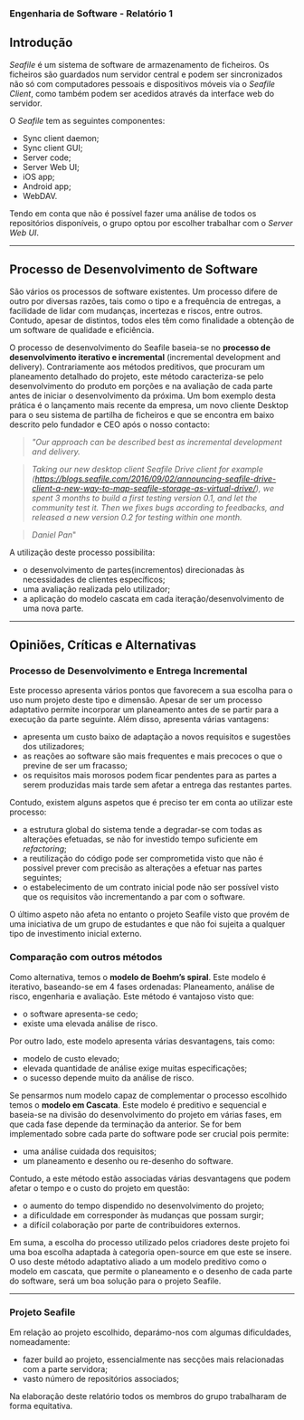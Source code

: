 ### **Engenharia de Software - Relatório 1**


## **Introdução**

*Seafile* é um sistema de software de armazenamento de ficheiros. Os ficheiros são guardados num servidor central e podem ser sincronizados não só com computadores pessoais e dispositivos móveis via o *Seafile Client*, como também podem ser acedidos através da interface web do servidor.

O *Seafile* tem as seguintes componentes:
		
- Sync client daemon;
- Sync client GUI;
- Server code;
- Server Web UI;
- iOS app;
- Android app;
- WebDAV.

Tendo em conta que não é possível fazer uma análise de todos os repositórios disponíveis, o grupo optou por escolher trabalhar com o *Server Web UI*. 

---

## **Processo de Desenvolvimento de Software**

São vários os processos de software existentes. Um processo difere de outro por diversas razões, tais como o tipo e a frequência de entregas, a facilidade de lidar com mudanças, incertezas e riscos, entre outros. Contudo, apesar de distintos, todos eles têm como finalidade a obtenção de um software de qualidade e eficiência. 

O processo de desenvolvimento do Seafile baseia-se no **processo de desenvolvimento iterativo e incremental** (incremental development and delivery). Contrariamente aos métodos preditivos, que procuram um planeamento detalhado do projeto, este método caracteriza-se pelo desenvolvimento do produto em porções e na avaliação de cada parte antes de iniciar o desenvolvimento da próxima. Um bom exemplo desta prática é o lançamento mais recente da empresa, um novo cliente Desktop para o seu sistema de partilha de ficheiros e que se encontra em baixo descrito pelo fundador e CEO após o nosso contacto:

>*"Our approach can be described best as incremental development and delivery.*

>*Taking our new desktop client Seafile Drive client for example (https://blogs.seafile.com/2016/09/02/announcing-seafile-drive-client-a-new-way-to-map-seafile-storage-as-virtual-drive/), we spent 3 months to build a first testing version 0.1, and let the community test it. Then we fixes bugs according to feedbacks, and released a new version 0.2 for testing within one month.*

>*Daniel Pan*"

A utilização deste processo possibilita:

- o desenvolvimento de partes(incrementos) direcionadas às necessidades de clientes específicos;
- uma avaliação realizada pelo utilizador;
- a aplicação do modelo cascata em cada iteração/desenvolvimento de uma nova parte.

<!--- Este projeto, tal como em tantos outros projetos *open source*, baseia-se no **método ágil**. Contrariamente aos métodos preditivos, que procuram um planeamento detalhado do projeto, este método destaca-se pela rápida capacidade de adaptação a mudanças que vão surgindo no decorrer do desenvolvimento do projeto.

Deste modo, este método valoriza essencialmente a:
    
- funcionalidade do software;
- colaboração e satisfação do cliente;
- capacidade de resposta a mudanças.

Como consequência desta volatilidade, é frequente lançarem-se novas funcionalidades no espaço de semanas, o que é vantajoso, pois transmite segurança ao cliente e denota um claro empenho por parte dos *developers*.  --->

---

## **Opiniões, Críticas e Alternativas**

### **Processo de Desenvolvimento e Entrega Incremental**

Este processo apresenta vários pontos que favorecem a sua escolha para o uso num projeto deste tipo e dimensão. Apesar de ser um processo adaptativo permite incorporar um planeamento antes de se partir para a execução da parte seguinte. Além disso, apresenta várias vantagens:
	
- apresenta um custo baixo de adaptação a novos requisitos e sugestões dos utilizadores;
- as reações ao software são mais frequentes e mais precoces o que o previne de ser um fracasso;
- os requisitos mais morosos podem ficar pendentes para as partes a serem produzidas mais tarde sem afetar a entrega das restantes partes.

Contudo, existem alguns aspetos que é preciso ter em conta ao utilizar este processo:

- a estrutura global do sistema tende a degradar-se com todas as alterações efetuadas, se não for investido tempo suficiente em *refactoring*;
- a reutilização do código pode ser comprometida visto que não é possível prever com precisão as alterações a efetuar nas partes seguintes;
- o estabelecimento de um contrato inicial pode não ser possível visto que os requisitos vão incrementando a par com o software.

O último aspeto não afeta no entanto o projeto Seafile visto que provém de uma iniciativa de um grupo de estudantes e que não foi sujeita a qualquer tipo de investimento inicial externo.

### **Comparação com outros métodos**

Como alternativa, temos o **modelo de Boehm’s spiral**. Este modelo é iterativo, baseando-se em 4 fases ordenadas:
Planeamento, análise de risco, engenharia e avaliação.
Este método é vantajoso visto que:
	
- o software apresenta-se cedo;
- existe uma elevada análise de risco.

Por outro lado, este modelo apresenta várias desvantagens, tais como:

- modelo de custo elevado;
- elevada quantidade de análise exige muitas especificações;
- o sucesso depende muito da análise de risco.

Se pensarmos num modelo capaz de complementar o processo escolhido temos o **modelo em Cascata**. Este modelo é preditivo e sequencial e baseia-se na divisão do desenvolvimento do projeto em várias fases, em que cada fase depende da terminação da anterior.
Se for bem implementado sobre cada parte do software pode ser crucial pois permite:

- uma análise cuidada dos requisitos;
- um planeamento e desenho ou re-desenho do software.

Contudo, a este método estão associadas várias desvantagens que podem afetar o tempo e o custo do projeto em questão: 

- o aumento do tempo dispendido no desenvolvimento do projeto; 
- a dificuldade em corresponder às mudanças que possam surgir;
- a difícil colaboração por parte de contribuidores externos.


Em suma, a escolha do processo utilizado pelos criadores deste projeto foi uma boa escolha adaptada à categoria open-source em que este se insere. O uso deste método adaptativo aliado a um modelo preditivo como o modelo em cascata, que permite o planeamento e o desenho de cada parte do software, será um boa solução para o projeto Seafile.

<!--- ### **Método Ágil**

Como alternativa a este método ágil, temos, por exemplo, o **modelo em cascata**. Este modelo é preditivo e sequencial e baseia-se na divisão do desenvolvimento do projeto em várias fases, em que cada fase depende da terminação da anterior.
Contudo, a este métodos estão associadas várias desvantagens: 

        - o tempo dispendido no desenvolvimento do projeto; 
        - a dificuldade em corresponder às mudanças que possam surgir;
        - a difícil colaboração por parte de contribuidores externos, essencial num projeto "open source".

Apesar da utilização do método ágil em *open source* ser vantajosa relativamente à utilização dos restantes métodos, este falha pela falta de documentação produzida. --->

---

### **Projeto Seafile**

Em relação ao projeto escolhido, deparámo-nos com algumas dificuldades, nomeadamente:

- fazer build ao projeto, essencialmente nas secções mais relacionadas com a parte servidora;
- vasto número de repositórios associados;

Na elaboração deste relatório todos os membros do grupo trabalharam de forma equitativa.
